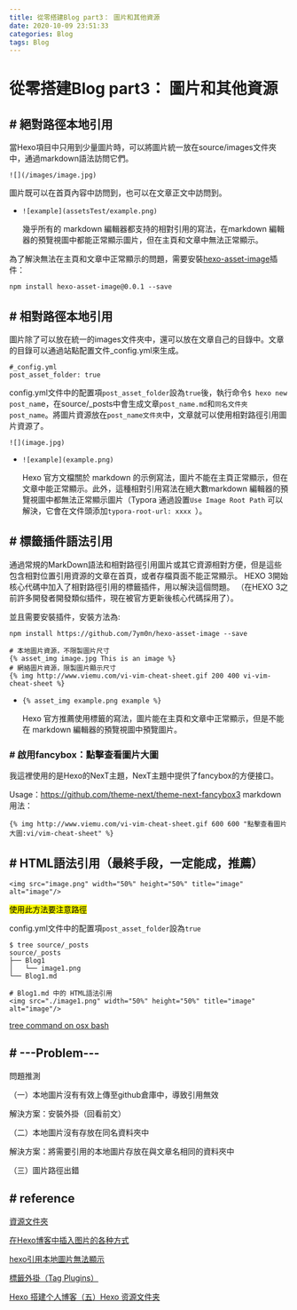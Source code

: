 ```yaml
---
title: 從零搭建Blog part3： 圖片和其他資源
date: 2020-10-09 23:51:33
categories: Blog
tags: Blog
---
```

# 從零搭建Blog part3： 圖片和其他資源

## # 絕對路徑本地引用

當Hexo項目中只用到少量圖片時，可以將圖片統一放在source/images文件夾中，通過markdown語法訪問它們。

```
![](/images/image.jpg)
```

圖片既可以在首頁內容中訪問到，也可以在文章正文中訪問到。

- `![example](assetsTest/example.png)`

  幾乎所有的 markdown 編輯器都支持的相對引用的寫法，在markdown 編輯器的預覽視圖中都能正常顯示圖片，但在主頁和文章中無法正常顯示。

為了解決無法在主頁和文章中正常顯示的問題，需要安裝[hexo-asset-image](https://github.com/xcodebuild/hexo-asset-image)插件：

```shell
npm install hexo-asset-image@0.0.1 --save
```



## # 相對路徑本地引用

圖片除了可以放在統一的images文件夾中，還可以放在文章自己的目錄中。文章的目錄可以通過站點配置文件_config.yml來生成。

`````_
#_config.yml
post_asset_folder: true
`````

config.yml文件中的配置項`post_asset_folder`設為`true`後，執行命令`$ hexo new post_nam`e，在source/_posts中會生成文章`post_name.md`和`同名文件夾post_name`。將圖片資源放在`post_name文件夾`中，文章就可以使用相對路徑引用圖片資源了。

```
![](image.jpg)
```

- `![example](example.png)`

  Hexo 官方文檔關於 markdown 的示例寫法，圖片不能在主頁正常顯示，但在文章中能正常顯示。此外，這種相對引用寫法在絕大數markdown 編輯器的預覽視圖中都無法正常顯示圖片（Typora 通過設置`Use Image Root Path` 可以解決，它會在文件頭添加`typora-root-url: xxxx `）。




## # 標籤插件語法引用

通過常規的MarkDown語法和相對路徑引用圖片或其它資源相對方便，但是這些包含相對位置引用資源的文章在首頁，或者存檔頁面不能正常顯示。 HEXO 3開始核心代碼中加入了相對路徑引用的標籤插件，用以解決這個問題。 （在HEXO 3之前許多開發者開發類似插件，現在被官方更新後核心代碼採用了）。

並且需要安裝插件，安裝方法為:

```
npm install https://github.com/7ym0n/hexo-asset-image --save
```

```
# 本地圖片資源，不限製圖片尺寸
{% asset_img image.jpg This is an image %}
# 網絡圖片資源，限製圖片顯示尺寸
{% img http://www.viemu.com/vi-vim-cheat-sheet.gif 200 400 vi-vim-cheat-sheet %}
```

- `{% asset_img example.png example %}`

  Hexo 官方推薦使用標籤的寫法，圖片能在主頁和文章中正常顯示，但是不能在 markdown 編輯器的預覽視圖中預覽圖片。
  

### # 啟用fancybox：點擊查看圖片大圖

我這裡使用的是Hexo的NexT主題，NexT主題中提供了fancybox的方便接口。

Usage：https://github.com/theme-next/theme-next-fancybox3
markdown用法：

```
{% img http://www.viemu.com/vi-vim-cheat-sheet.gif 600 600 "點擊查看圖片大圖:vi/vim-cheat-sheet" %}
```



## # HTML語法引用（最終手段，一定能成，推薦）

```
<img src="image.png" width="50%" height="50%" title="image" alt="image"/>
```

<mark>使用此方法要注意路徑</mark>

config.yml文件中的配置項`post_asset_folder`設為`true`

```
$ tree source/_posts 
source/_posts
├── Blog1
│   └── image1.png
└── Blog1.md

# Blog1.md 中的 HTML語法引用
<img src="./image1.png" width="50%" height="50%" title="image" alt="image"/>
```

[tree command on osx bash](https://stackoverflow.com/questions/8304172/tree-command-on-osx-bash)



## # ---Problem---

問題推測

（一）本地圖片沒有有效上傳至github倉庫中，導致引用無效

解決方案：安裝外掛（回看前文）

（二）本地圖片沒有存放在同名資料夾中

解決方案：將需要引用的本地圖片存放在與文章名相同的資料夾中

（三）圖片路徑出錯



## # reference

[資源文件夾](https://hexo.io/zh-cn/docs/asset-folders.html)

[在Hexo博客中插入图片的各种方式](https://fuhailin.github.io/Hexo-images/)

[hexo引用本地圖片無法顯示](https://www.itread01.com/content/1542264790.html)

[標籤外掛（Tag Plugins）](https://hexo.io/zh-tw/docs/tag-plugins.html)

[Hexo 搭建个人博客（五）Hexo 资源文件夹](https://blog.csdn.net/qq_32767041/article/details/103283522)